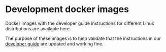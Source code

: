 # Development docker images

Docker images with the developer guide instructions for different Linux distributions are available here.

The purpose of these images is to help validate that the instructions in our [developer guide](https://pyroscope.io/docs/developer-guide/) are updated and working fine.
